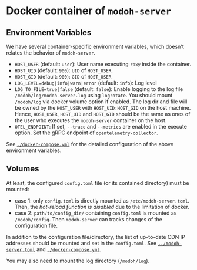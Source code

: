 # Docker container of `modoh-server`

## Environment Variables

We have several container-specific environment variables, which doesn't relates the behavior of `modoh-server`.

- `HOST_USER` (default: `user`): User name executing `rpxy` inside the container.
- `HOST_UID` (default: `900`): `UID` of `HOST_USER`.
- `HOST_GID` (default: `900`): `GID` of `HOST_USER`
- `LOG_LEVEL=debug|info|warn|error` (default: `info`): Log level
- `LOG_TO_FILE=true|false` (default: `false`): Enable logging to the log file `/modoh/log/modoh-server.log` using `logrotate`. You should mount `/modoh/log` via docker volume option if enabled. The log dir and file will be owned by the `HOST_USER` with `HOST_UID:HOST_GID` on the host machine. Hence, `HOST_USER`, `HOST_UID` and `HOST_GID` should be the same as ones of the user who executes the `modoh-server` container on the host.
- `OTEL_ENDPOINT`: If set, `--trace` and `--metrics` are enabled in the execute option. Set the gRPC endpoint of `opentelemetry-collector`.

See [`./docker-compose.yml`](./docker-compose.yml) for the detailed configuration of the above environment variables.

## Volumes

At least, the configured `config.toml` file (or its contained directory) must be mounted:

- case 1: only `config.toml` is directly mounted as `/etc/modoh-server.toml`. Then, the *hot-reload function is disabled* due to the limitation of docker.
- case 2: `path/to/config_dir/` containing `config.toml` is mounted as `/modoh/config`. Then `modoh-server` can tracks changes of the configuration file.

In addition to the configuration file/directory, the list of up-to-date CDN IP addresses should be mounted and set in the `config.toml`. See [`../modoh-server.toml`](../modoh-server.toml) and [`./docker-compose.yml`](./docker-compose.yml).

You may also need to mount the log directory (`/modoh/log`).
